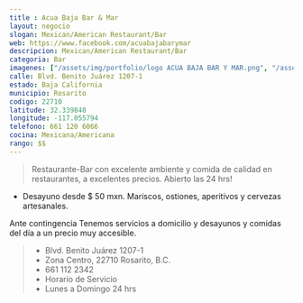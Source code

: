 ```yaml
---
title : Acua Baja Bar & Mar
layout: negocio
slogan: Mexican/American Restaurant/Bar
web: https://www.facebook.com/acuabajabarymar
descripcion: Mexican/American Restaurant/Bar
categoria: Bar
imagenes: ["/assets/img/portfolio/logo ACUA BAJA BAR Y MAR.png", "/assets/img/portfolio/aqua.jpeg", "/assets/img/portfolio/aquatogo.jpeg", "/assets/img/portfolio/aquatogomn.jpeg", "/assets/img/portfolio/aquatogous.jpeg"]
calle: Blvd. Benito Juárez 1207-1
estado: Baja California
municipio: Rosarito
codigo: 22710
latitude: 32.339848
longitude: -117.055794
telefono: 661 120 6066
cocina: Mexicana/Americana
rango: $$
---
```



>Restaurante-Bar con excelente ambiente y comida de calidad en restaurantes, a excelentes precios. Abierto las 24 hrs! 

* Desayuno desde $ 50 mxn. Mariscos, ostiones, aperitivos y cervezas artesanales.

Ante contingencia 
Tenemos servicios a domicilio y desayunos y comidas del día a un precio muy accesible.


>* Blvd. Benito Juárez 1207-1
>* Zona Centro, 22710 Rosarito, B.C.
>* 661 112 2342
>* Horario de Servicio
>* Lunes a Domingo 24 hrs

   


